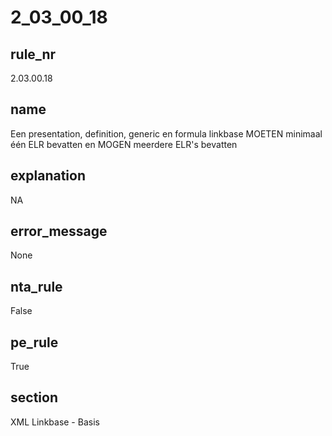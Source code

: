 # 2_03_00_18

## rule_nr
2.03.00.18

## name
Een presentation, definition, generic en formula linkbase MOETEN minimaal één ELR bevatten en MOGEN meerdere ELR's bevatten

## explanation
NA

## error_message
None

## nta_rule
False

## pe_rule
True

## section
XML Linkbase - Basis

